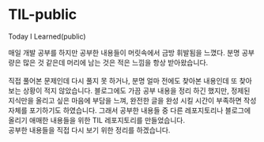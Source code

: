 # TIL-public
Today I Learned(public)


매일 개발 공부를 하지만 공부한 내용들이 머릿속에서 금방 휘발됨을 느꼈다.   분명 공부량은 많은 것 같은데 머리에 남는 것은 적은 느낌을 항상 받아왔습니다.   
<br/>
직접 풀어본 문제인데 다시 풀지 못 하거나, 분명 얼마 전에도 찾아본 내용인데 또 찾아보는 상황이 적지 않았습니다.
블로그에도 가끔 공부 내용을 정리 하긴 했지만, 정제된 지식만을 올리고 싶은 마음에 부담을 느껴, 완전한 글을 완성 시킬 시간이 부족하면 작성 자체를 포기하기도 하였습니다. 
그래서 공부한 내용들 중 다른 레포지토리나 블로그에 올리기 애매한 내용들을 위한 TIL 레포지토리를 만들었습니다.    
공부한 내용들을 직접 다시 보기 위한 정리를 하겠습니다.
